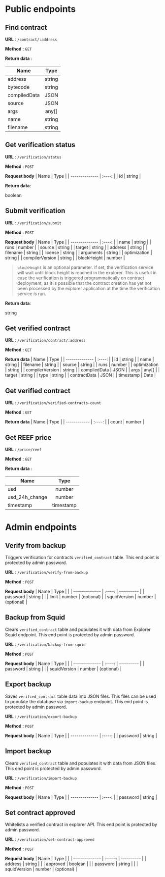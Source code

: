 # Public endpoints

## Find contract

**URL** : `/contract/:address`

**Method** : `GET`

**Return data** :

| Name           |  Type  |
| -------------- | :----: |
| address        | string |
| bytecode       | string |
| compiledData   | JSON |
| source         | JSON |
| args           | any[] |
| name           | string |
| filename       | string |


## Get verification status

**URL** : `/verification/status`

**Method** : `POST`

**Request body**
| Name           |  Type  |
| -------------- | :----: |
| id        | string |

**Return data**:

boolean


## Submit verification

**URL** : `/verification/submit`

**Method** : `POST`

**Request body**
| Name           |  Type  |
| -------------- | :----: |
| name        | string |
| runs        | number |
| source        | string |
| target        | string |
| address        | string |
| filename        | string |
| license        | string |
| arguments        | string |
| optimization        | string |
| compilerVersion        | string |
| blockHeight | number |

> `blockHeight` is an optional parameter. If set, the verification service will wait until block height is reached in the explorer. This is useful in case the verification is triggered programmatically on contract deployment, as it is possible that the contract creation has yet not been processed by the explorer application at the time the verification service is run.

**Return data**:

string


## Get verified contract

**URL** : `/verification/contract/:address`

**Method** : `GET`

**Return data**
| Name           |  Type  |
| -------------- | :----: |
| id        | string |
| name        | string |
| filename        | string |
| source        | string |
| runs        | number |
| optimization        | string |
| compilerVersion        | string |
| compiledData        | JSON |
| args        | any[] |
| target        | string |
| type        | string |
| contractData        | JSON |
| timestamp        | Date |


## Get verified contract

**URL** : `/verification/verified-contracts-count`

**Method** : `GET`

**Return data**
| Name         |  Type  |
| ------------ | :----: |
| count        | number |


## Get REEF price

**URL** : `/price/reef`

**Method** : `GET`

**Return data** :

| Name           |   Type    |
|----------------|:---------:|
| usd            |  number   |
| usd_24h_change |  number   |
| timestamp      | timestamp |


# Admin endpoints

## Verify from backup
Triggers verification for contracts `verified_contract` table.
This end point is protected by admin password.

**URL** : `/verification/verify-from-backup`

**Method** : `POST`

**Request body**
| Name           |  Type  |            |
| -------------- | :----: | ---------- |
| password       | string |            | 
| limit          | number | (optional) |
| squidVersion   | number | (optional) |


## Backup from Squid
Clears `verified_contract` table and populates it with data from Explorer Squid endpoint.
This end point is protected by admin password.

**URL** : `/verification/backup-from-squid`

**Method** : `POST`

**Request body**
| Name           |  Type  |            |
| -------------- | :----: | ---------- |
| password       | string |            |
| squidVersion   | number | (optional) |


## Export backup
Saves `verified_contract` table data into JSON files. This files can be used to populate the database via `import-backup` endpoint.
This end point is protected by admin password.

**URL** : `/verification/export-backup`

**Method** : `POST`

**Request body**
| Name           |  Type  |
| -------------- | :----: |
| password       | string |


## Import backup
Clears `verified_contract` table and populates it with data from JSON files.
This end point is protected by admin password.

**URL** : `/verification/import-backup`

**Method** : `POST`

**Request body**
| Name           |  Type  |
| -------------- | :----: |
| password       | string |


## Set contract approved
Whitelists a verified contract in explorer API.
This end point is protected by admin password.

**URL** : `/verification/set-contract-approved`

**Method** : `POST`

**Request body**
| Name           |  Type   |            |
| -------------- | :-----: | ---------- |
| address        | string  |            |
| approved       | boolean |            |
| password       | string  |            |
| squidVersion   | number  | (optional) |

